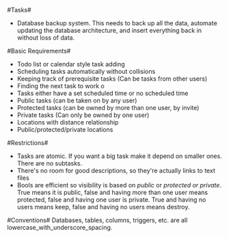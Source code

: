 #Tasks#
- Database backup system. This needs to back up all the data, automate updating the database architecture, and insert everything back in without loss of data.

#Basic Requirements#
- Todo list or calendar style task adding
- Scheduling tasks automatically without collisions
- Keeping track of prerequisite tasks (Can be tasks from other users)
- Finding the next task to work o
- Tasks either have a set scheduled time or no scheduled time
- Public tasks (can be taken on by any user)
- Protected tasks (can be owned by more than one user, by invite)
- Private tasks (Can only be owned by one user)
- Locations with distance relationship
- Public/protected/private locations

#Restrictions#
- Tasks are atomic. If you want a big task make it depend on smaller ones. There are no subtasks.
- There's no room for good descriptions, so they're actually links to text files
- Bools are efficient so visibility is based on *public* or *protected or private*. True means it is public, false and having more than one user means protected, false and having one user is private. True and having no users means keep, false and having no users means destroy.

#Conventions#
Databases, tables, columns, triggers, etc. are all lowercase_with_underscore_spacing.